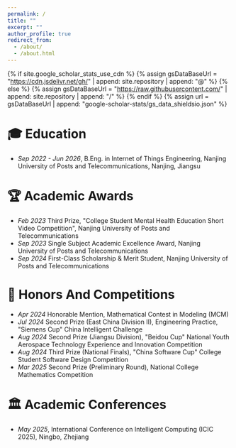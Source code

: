```yaml
---
permalink: /
title: ""
excerpt: ""
author_profile: true
redirect_from: 
  - /about/
  - /about.html
---
```


{% if site.google_scholar_stats_use_cdn %}
{% assign gsDataBaseUrl = "https://cdn.jsdelivr.net/gh/" | append: site.repository | append: "@" %}
{% else %}
{% assign gsDataBaseUrl = "https://raw.githubusercontent.com/" | append: site.repository | append: "/" %}
{% endif %}
{% assign url = gsDataBaseUrl | append: "google-scholar-stats/gs_data_shieldsio.json" %}

<span class='anchor' id='-education'></span>

# 🎓 Education
- *Sep 2022 - Jun 2026*, <a href="https://www.njupt.edu.cn/"></a> B.Eng. in Internet of Things Engineering, Nanjing University of Posts and Telecommunications, Nanjing, Jiangsu

<span class='anchor' id='-academic-awards'></span>

# 🏆 Academic Awards
- *Feb 2023* Third Prize, "College Student Mental Health Education Short Video Competition", Nanjing University of Posts and Telecommunications
- *Sep 2023* Single Subject Academic Excellence Award, Nanjing University of Posts and Telecommunications
- *Sep 2024* First-Class Scholarship & Merit Student, Nanjing University of Posts and Telecommunications

<span class='anchor' id='-honors-awards'></span>

# 🏅 Honors And Competitions
- *Apr 2024* Honorable Mention, Mathematical Contest in Modeling (MCM)
- *Jul 2024* Second Prize (East China Division II), Engineering Practice, "Siemens Cup" China Intelligent Challenge
- *Aug 2024* Second Prize (Jiangsu Division), "Beidou Cup" National Youth Aerospace Technology Experience and Innovation Competition
- *Aug 2024* Third Prize (National Finals), "China Software Cup" College Student Software Design Competition
- *Mar 2025* Second Prize (Preliminary Round), National College Mathematics Competition

<span class='anchor' id='-academic-conferences'></span>

# 🏛️ Academic Conferences
- *May 2025*, International Conference on Intelligent Computing (ICIC 2025), Ningbo, Zhejiang

